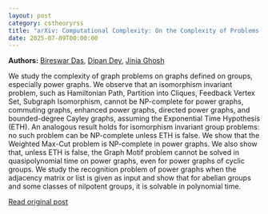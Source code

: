 ```yaml
---
layout: post
category: cstheoryrss
title: "arXiv: Computational Complexity: On the Complexity of Problems on Graphs Defined on Groups"
date: 2025-07-09T00:00:00
---
```


**Authors:** [Bireswar Das](https://dblp.uni-trier.de/search?q=Bireswar+Das), [Dipan Dey](https://dblp.uni-trier.de/search?q=Dipan+Dey), [Jinia Ghosh](https://dblp.uni-trier.de/search?q=Jinia+Ghosh)

We study the complexity of graph problems on graphs defined on groups,
especially power graphs. We observe that an isomorphism invariant problem, such
as Hamiltonian Path, Partition into Cliques, Feedback Vertex Set, Subgraph
Isomorphism, cannot be NP-complete for power graphs, commuting graphs, enhanced
power graphs, directed power graphs, and bounded-degree Cayley graphs, assuming
the Exponential Time Hypothesis (ETH). An analogous result holds for
isomorphism invariant group problems: no such problem can be NP-complete unless
ETH is false. We show that the Weighted Max-Cut problem is NP-complete in power
graphs. We also show that, unless ETH is false, the Graph Motif problem cannot
be solved in quasipolynomial time on power graphs, even for power graphs of
cyclic groups. We study the recognition problem of power graphs when the
adjacency matrix or list is given as input and show that for abelian groups and
some classes of nilpotent groups, it is solvable in polynomial time.

[Read original post](http://arxiv.org/abs/2507.05860v1)

